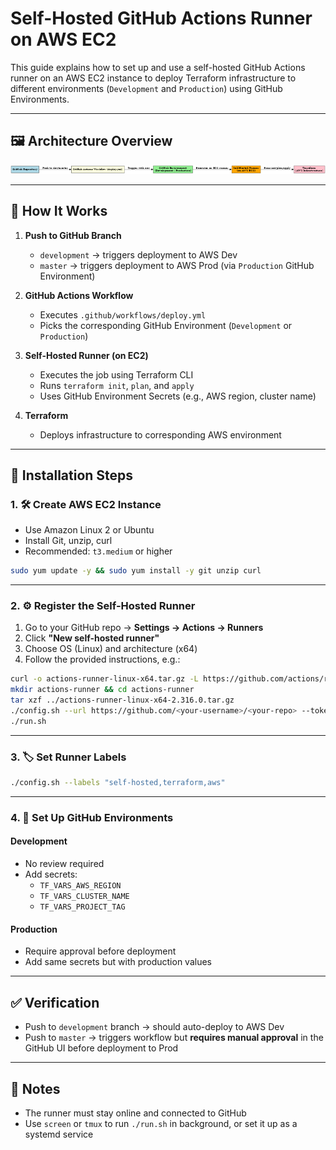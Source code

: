 
# Self-Hosted GitHub Actions Runner on AWS EC2

This guide explains how to set up and use a self-hosted GitHub Actions runner on an AWS EC2 instance to deploy Terraform infrastructure to different environments (`Development` and `Production`) using GitHub Environments.

---

## 🖼️ Architecture Overview

![Runner Diagram](github_actions_runner_diagram.png)

---

## 🧩 How It Works

1. **Push to GitHub Branch**
   - `development` → triggers deployment to AWS Dev
   - `master` → triggers deployment to AWS Prod (via `Production` GitHub Environment)

2. **GitHub Actions Workflow**
   - Executes `.github/workflows/deploy.yml`
   - Picks the corresponding GitHub Environment (`Development` or `Production`)

3. **Self-Hosted Runner (on EC2)**
   - Executes the job using Terraform CLI
   - Runs `terraform init`, `plan`, and `apply`
   - Uses GitHub Environment Secrets (e.g., AWS region, cluster name)

4. **Terraform**
   - Deploys infrastructure to corresponding AWS environment

---

## 🚀 Installation Steps

### 1. 🛠️ Create AWS EC2 Instance
- Use Amazon Linux 2 or Ubuntu
- Install Git, unzip, curl
- Recommended: `t3.medium` or higher

```bash
sudo yum update -y && sudo yum install -y git unzip curl
```

---

### 2. ⚙️ Register the Self-Hosted Runner

1. Go to your GitHub repo → **Settings → Actions → Runners**
2. Click **"New self-hosted runner"**
3. Choose OS (Linux) and architecture (x64)
4. Follow the provided instructions, e.g.:

```bash
curl -o actions-runner-linux-x64.tar.gz -L https://github.com/actions/runner/releases/download/v2.316.0/actions-runner-linux-x64-2.316.0.tar.gz
mkdir actions-runner && cd actions-runner
tar xzf ../actions-runner-linux-x64-2.316.0.tar.gz
./config.sh --url https://github.com/<your-username>/<your-repo> --token <generated-token>
./run.sh
```

---

### 3. 🏷️ Set Runner Labels

```bash
./config.sh --labels "self-hosted,terraform,aws"
```

---

### 4. 🔐 Set Up GitHub Environments

#### Development
- No review required
- Add secrets:
  - `TF_VARS_AWS_REGION`
  - `TF_VARS_CLUSTER_NAME`
  - `TF_VARS_PROJECT_TAG`

#### Production
- Require approval before deployment
- Add same secrets but with production values

---

## ✅ Verification

- Push to `development` branch → should auto-deploy to AWS Dev
- Push to `master` → triggers workflow but **requires manual approval** in the GitHub UI before deployment to Prod

---

## 📌 Notes

- The runner must stay online and connected to GitHub
- Use `screen` or `tmux` to run `./run.sh` in background, or set it up as a systemd service
